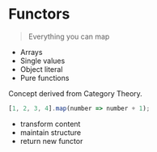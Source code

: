 # Functors

>Everything you can map

* Arrays
* Single values
* Object literal
* Pure functions

Concept derived from Category Theory.

```js
[1, 2, 3, 4].map(number => number + 1);
```

* transform content
* maintain structure
* return new functor
